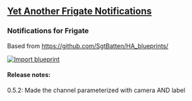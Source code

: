 ## [Yet Another Frigate Notifications](https://github.com/ralphv/yafn)

### Notifications for Frigate
Based from https://github.com/SgtBatten/HA_blueprints/

[![Import blueprint](https://my.home-assistant.io/badges/blueprint_import.svg)](https://my.home-assistant.io/redirect/blueprint_import/?blueprint_url=https%3A%2F%2Fgithub.com%2Fralphv%2Fyafn%2Fblob%2Fmain%2Fyafn-blueprint.yaml)

#### Release notes:
0.5.2: Made the channel parameterized with camera AND label

